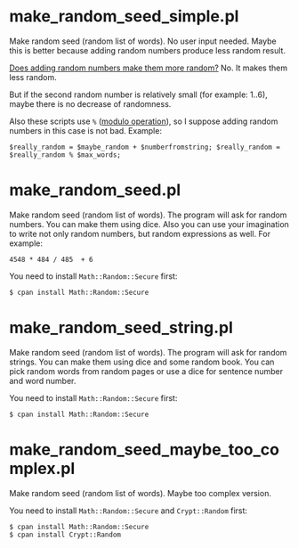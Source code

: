 make_random_seed_simple.pl
==========================

Make random seed (random list of words). No user input needed. Maybe this is better because adding random numbers produce less random result.

<a href="http://stackoverflow.com/questions/14741158/does-adding-random-numbers-make-them-more-random">Does adding random numbers make them more random?</a> No. It makes them less random.

But if the second random number is relatively small (for example: 1..6), maybe there is no decrease of randomness.

Also these scripts use `%` (<a href="http://en.wikipedia.org/wiki/Modulo_operation">modulo operation</a>), so I suppose adding random numbers in this case is not bad. Example:

``
$really_random = $maybe_random + $numberfromstring;
$really_random = $really_random % $max_words;
``


make_random_seed.pl
===================

Make random seed (random list of words). The program will ask for random numbers. You can make them using dice. Also you can use your imagination to write not only random numbers, but random expressions as well. For example: 

```
4548 * 484 / 485  + 6
```

You need to install `Math::Random::Secure` first:

```
$ cpan install Math::Random::Secure 
```

make_random_seed_string.pl
==========================

Make random seed (random list of words). The program will ask for random strings. You can make them using dice and some random book. You can pick random words from random pages or use a dice for sentence number and word number.

You need to install `Math::Random::Secure` first:

```
$ cpan install Math::Random::Secure 
```

make_random_seed_maybe_too_complex.pl
=====================================

Make random seed (random list of words). Maybe too complex version.

You need to install `Math::Random::Secure` and `Crypt::Random` first:

```
$ cpan install Math::Random::Secure 
$ cpan install Crypt::Random
```
